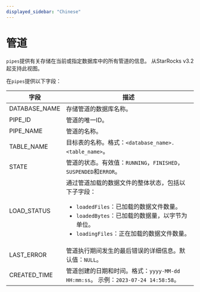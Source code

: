 ```yaml
---
displayed_sidebar: "Chinese"
---
```


# 管道

`pipes`提供有关存储在当前或指定数据库中的所有管道的信息。 从StarRocks v3.2起支持此视图。

在`pipes`提供以下字段：

| **字段**       | **描述**                                                              |
| ------------- | ------------------------------------------------------------ |
| DATABASE_NAME | 存储管道的数据库名称。                                                   |
| PIPE_ID       | 管道的唯一ID。                                                           |
| PIPE_NAME     | 管道的名称。                                                             |
| TABLE_NAME    | 目标表的名称。格式：`<database_name>.<table_name>`。                        |
| STATE         | 管道的状态。有效值：`RUNNING`，`FINISHED`，`SUSPENDED`和`ERROR`。      |
| LOAD_STATUS   | 通过管道加载的数据文件的整体状态，包括以下子字段：<ul><li>`loadedFiles`：已加载的数据文件数量。</li><li>`loadedBytes`：已加载的数据量，以字节为单位。</li><li>`loadingFiles`：正在加载的数据文件数量。</li></ul> |
| LAST_ERROR    | 管道执行期间发生的最后错误的详细信息。默认值：`NULL`。                     |
| CREATED_TIME  | 管道创建的日期和时间。格式：`yyyy-MM-dd HH:mm:ss`。 示例：`2023-07-24 14:58:58`。 |